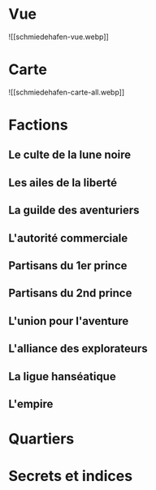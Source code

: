 
# Vue
![[schmiedehafen-vue.webp]]

# Carte
![[schmiedehafen-carte-all.webp]]

# Factions
## Le culte de la lune noire
## Les ailes de la liberté
## La guilde des aventuriers
## L'autorité commerciale
## Partisans du 1er prince
## Partisans du 2nd prince
## L'union pour l'aventure
## L'alliance des explorateurs
## La ligue hanséatique
## L'empire


# Quartiers

# Secrets et indices
